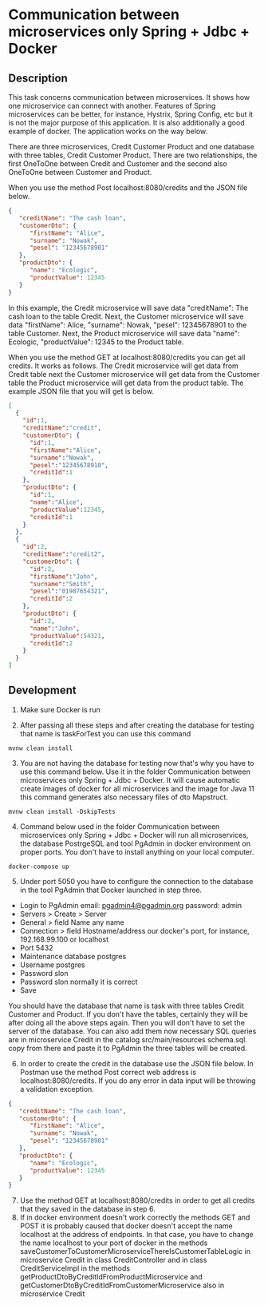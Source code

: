 # Communication between microservices only Spring + Jdbc + Docker

## Description

This task concerns communication between microservices. It shows how one microservice can connect with another. Features of Spring microservices can be better, for instance, Hystrix, Spring Config, etc but it is not the major purpose of this application. It is also additionally a good example of docker. The application works on the way below.

There are three microservices, Credit Customer Product and one database with three tables, Credit Customer Product. There are two relationships, the first OneToOne between Credit and Customer and the second also OneToOne between Customer and Product. 

When you use the method Post localhost:8080/credits and the JSON file below.

```json
{
   "creditName": "The cash loan",
   "customerDto": {
      "firstName": "Alice",
      "surname": "Nowak",
      "pesel": "12345678901"
   },
   "productDto": {
      "name": "Ecologic",
      "productValue": 12345
   }
}
```

In this example, the Credit microservice will save data "creditName": The cash loan to the table Credit. Next, the Customer microservice will save data "firstName": Alice, "surname": Nowak, "pesel": 12345678901 to the table Customer. Next, the Product microservice will save data "name": Ecologic, "productValue": 12345 to the Product table.

When you use the method GET at localhost:8080/credits you can get all credits. It works as follows. The Credit microservice will get data from Credit table next the Customer microservice will get data from the Customer table the Product microservice will get data from the product table. The example JSON file that you will get is below.

```json
[
  {
    "id":1,
    "creditName":"credit",
    "customerDto": {
      "id":1,
      "firstName":"Alice",
      "surname":"Nowak",
      "pesel":"12345678910",
      "creditId":1
    },
    "productDto": {
      "id":1,
      "name":"Alice",
      "productValue":12345,
      "creditId":1
    }
  },
  {
    "id":2,
    "creditName":"credit2",
    "customerDto": {
      "id":2,
      "firstName":"John",
      "surname":"Smith",
      "pesel":"01987654321",
      "creditId":2
    },
    "productDto": {
      "id":2,
      "name":"John",
      "productValue":54321,
      "creditId":2
    }
  }
]
```

## Development

1. Make sure Docker is run

2. After passing all these steps and after creating the database for testing that name is taskForTest you can use this command
```
mvnw clean install
```
3. You are not having the database for testing now that's why you have to use this command below. Use it in the folder Communication between microservices only Spring + Jdbc + Docker. It will cause automatic create images of docker for all microservices and the image for Java 11 this command generates also necessary files of dto Mapstruct.
```
mvnw clean install -DskipTests
```
4. Command below used in the folder Communication between microservices only Spring + Jdbc + Docker will run all microservices, the database PostrgeSQL and tool PgAdmin in docker environment on proper ports. You don't have to install anything on your local computer.
```
docker-compose up
```
5. Under port 5050 you have to configure the connection to the database in the tool PgAdmin that Docker launched in step three.
  * Login to PgAdmin email: pgadmin4@pgadmin.org password: admin
  * Servers > Create > Server
  * General > field Name any name
  * Connection > field Hostname/address our docker's port, for instance, 192.168.99.100 or localhost
  * Port 5432
  * Maintenance database postgres
  * Username postgres
  * Password slon
  * Password slon normally it is correct
  * Save

You should have the database that name is task with three tables Credit Customer and Product. If you don't have the tables, certainly they will be after doing all the above steps again. Then you will don't have to set the server of the database. You can also add them now necessary SQL queries are in microservice Credit in the catalog src/main/resources schema.sql. copy from there and paste it to PgAdmin the three tables will be created.

6. In order to create the credit in the database use the JSON file below. In Postman use the method Post correct web address is  localhost:8080/credits. If you do any error in data input will be throwing a validation exception.
```json
{
   "creditName": "The cash loan",
   "customerDto": {
      "firstName": "Alice",
      "surname": "Nowak",
      "pesel": "12345678901"
   },
   "productDto": {
      "name": "Ecologic",
      "productValue": 12345
   }
}
```
7. Use the method GET at localhost:8080/credits in order to get all credits that they saved in the database in step 6.
8. If in docker environment doesn't work correctly the methods GET and POST it is probably caused that docker doesn't accept the name localhost at the address of endpoints. In that case, you have to change the name localhost to your port of docker in the methods saveCustomerToCustomerMicroserviceThereIsCustomerTableLogic in microservice Credit in class CreditController and in class CreditServiceImpl in the methods getProductDtoByCreditIdFromProductMicroservice and getCustomerDtoByCreditIdFromCustomerMicroservice also in microservice Credit
